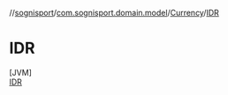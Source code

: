 //[sognisport](../../../../index.md)/[com.sognisport.domain.model](../../index.md)/[Currency](../index.md)/[IDR](index.md)

# IDR

[JVM]\
[IDR](index.md)
